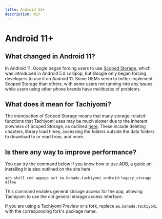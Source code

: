 ```yaml
---
title: Android 11+
description: WIP
---
```


# Android 11+

## What changed in Android 11?

In Android 11, Google began forcing users to use [Scoped Storage](https://developer.android.com/about/versions/11/privacy/storage), which was introduced in Android 5.0 Lollipop, but Google only began forcing developers to use it on Android 11.
Some OEMs seem to better implement Scoped Storage than others, with some users not running into any issues while users using other phone brands have multitudes of problems.

## What does it mean for Tachiyomi?

The introduction of Scoped Storage means that many storage-related functions that Tachiyomi uses may be much slower due to the inherent slowness of Scoped Storage, as outlined [here](https://www.xda-developers.com/android-q-storage-access-framework-scoped-storage/).
These include deleting chapters, library load times, accessing the folders outside the data folders to download to or read from, and more.

## Is there any way to improve performance?

You can try the command below if you know how to use ADB, a guide on installing it is also outlined on the site here.

```
adb shell cmd appops set eu.kanade.tachiyomi android:legacy_storage allow
```

This command enables general storage access for the app, allowing Tachiyomi to use the old general storage access interface.

If you are using a Tachiyomi Preview or a fork, replace `eu.kanade.tachiyomi` with the corresponding fork's package name.
